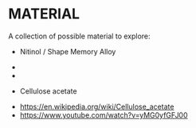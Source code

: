 # MATERIAL

A collection of possible material to explore:



* Nitinol / Shape Memory Alloy
-
-

* Cellulose acetate
- https://en.wikipedia.org/wiki/Cellulose_acetate
- https://www.youtube.com/watch?v=yMG0yfGFJ00

